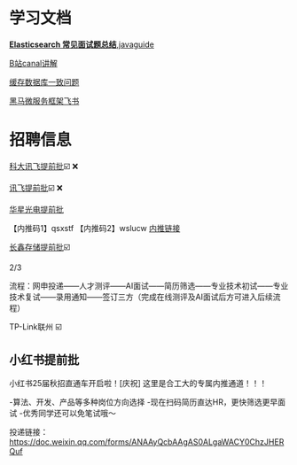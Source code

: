 # 学习文档

[**Elasticsearch 常见面试题总结**,javaguide](https://www.yuque.com/snailclimb/mf2z3k/simu3iyhd87kgp3e)

[B站canal讲解](https://www.bilibili.com/video/BV1Uc411P7XN?p=13&vd_source=65989b739ff4153d2f9e93fb055d99b3)

[缓存数据库一致问题](https://zhuanlan.zhihu.com/p/408515044)

[黑马微服务框架飞书](https://b11et3un53m.feishu.cn/wiki/R4Sdwvo8Si4kilkSKfscgQX0niB)

# 招聘信息

[科大讯飞提前批](https://campus.iflytek.com/official-pc/jobDetail?id=716&projectId=13):ballot_box_with_check:   :x:

[讯飞提前批](https://mp.weixin.qq.com/s/Usq0UvPKHKUCnvD7DIAiRw):ballot_box_with_check:    :x:    

[华星光电提前批](https://mp.weixin.qq.com/s?__biz=MzA4Njk1MjcyMg==&mid=2650203175&idx=1&sn=a0069c4d9aa8ee117ab06911beece258&chksm=87c29a5ab0b5134c62c6aaf50fc90029fcd815ba1bfdd64b44104b6f5f79db2ffa9e9a2383b0&mpshare=1&scene=23&srcid=061872yp4PGiD05WvyH1wQTM&sharer_shareinfo=b383fec8fef3e7fea6e6af6eee0288cb&sharer_shareinfo_first=b383fec8fef3e7fea6e6af6eee0288cb#rd)

【内推码1】qsxstf 
【内推码2】wslucw [内推链接](https://wecruit.hotjob.cn/SU6491506a2f9d24316e91b81b/mc/position/campus?acotycoCode=qsxstf&orgId=100801&projectId=306701%2C306801&recruitType=1&isLimitShowPostScope=1)

[长鑫存储提前批](http://jobs.cxmt.com/campus/jobs):ballot_box_with_check:

2/3

流程：网申投递——人才测评——AI面试——简历筛选——专业技术初试——专业技术复试——录用通知——签订三方（完成在线测评及AI面试后方可进入后续流程）

TP-Link联州 :ballot_box_with_check:

## 小红书提前批
小红书25届秋招直通车开启啦！[庆祝]
这里是合工大的专属内推通道！！！

-算法、开发、产品等多种岗位方向选择
-现在扫码简历直达HR，更快筛选更早面试
-优秀同学还可以免笔试哦～

投递链接：
https://doc.weixin.qq.com/forms/ANAAyQcbAAgAS0ALgaWACY0ChzJHERQuf

